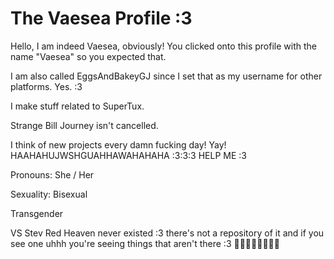 # The Vaesea Profile :3

Hello, I am indeed Vaesea, obviously! You clicked onto this profile with the name "Vaesea" so you expected that.

I am also called EggsAndBakeyGJ since I set that as my username for other platforms. Yes. :3

I make stuff related to SuperTux.

Strange Bill Journey isn't cancelled.

I think of new projects every damn fucking day! Yay! HAAHAHUJWSHGUAHHAWAHAHAHA :3:3:3 HELP ME :3

Pronouns: She / Her

Sexuality: Bisexual

Transgender

VS Stev Red Heaven never existed :3 there's not a repository of it and if you see one uhhh you're seeing things that aren't there :3 🤑🤑🤑🤑🤑🤑🤑🤑
